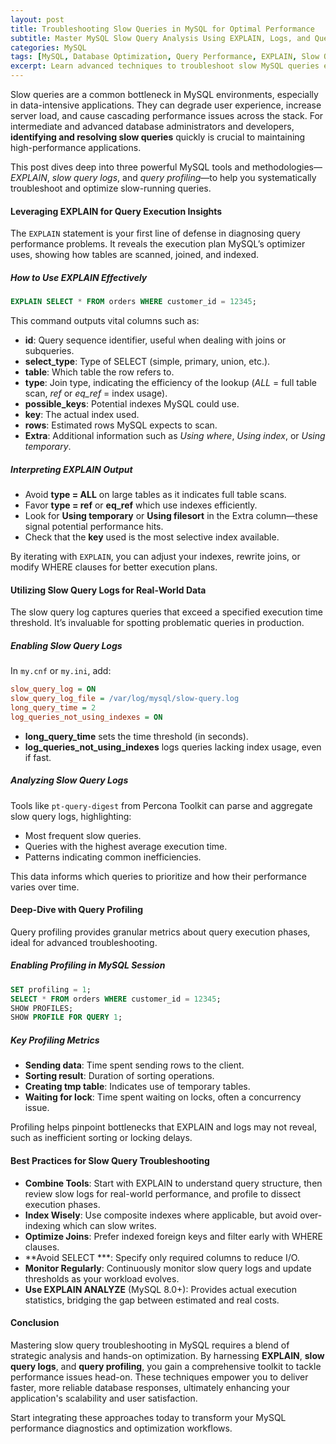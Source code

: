 ```yaml
---
layout: post  
title: Troubleshooting Slow Queries in MySQL for Optimal Performance  
subtitle: Master MySQL Slow Query Analysis Using EXPLAIN, Logs, and Query Profiling Techniques  
categories: MySQL  
tags: [MySQL, Database Optimization, Query Performance, EXPLAIN, Slow Query Log, Query Profiling, SQL Tuning]  
excerpt: Learn advanced techniques to troubleshoot slow MySQL queries efficiently using EXPLAIN, slow query logs, and query profiling for improved database performance.  
---
```

Slow queries are a common bottleneck in MySQL environments, especially in data-intensive applications. They can degrade user experience, increase server load, and cause cascading performance issues across the stack. For intermediate and advanced database administrators and developers, **identifying and resolving slow queries** quickly is crucial to maintaining high-performance applications.

This post dives deep into three powerful MySQL tools and methodologies—*EXPLAIN*, *slow query logs*, and *query profiling*—to help you systematically troubleshoot and optimize slow-running queries.

#### Leveraging EXPLAIN for Query Execution Insights

The `EXPLAIN` statement is your first line of defense in diagnosing query performance problems. It reveals the execution plan MySQL’s optimizer uses, showing how tables are scanned, joined, and indexed.

##### How to Use EXPLAIN Effectively

```sql
EXPLAIN SELECT * FROM orders WHERE customer_id = 12345;
```

This command outputs vital columns such as:

- **id**: Query sequence identifier, useful when dealing with joins or subqueries.
- **select_type**: Type of SELECT (simple, primary, union, etc.).
- **table**: Which table the row refers to.
- **type**: Join type, indicating the efficiency of the lookup (*ALL* = full table scan, *ref* or *eq_ref* = index usage).
- **possible_keys**: Potential indexes MySQL could use.
- **key**: The actual index used.
- **rows**: Estimated rows MySQL expects to scan.
- **Extra**: Additional information such as *Using where*, *Using index*, or *Using temporary*.

##### Interpreting EXPLAIN Output

- Avoid **type = ALL** on large tables as it indicates full table scans.
- Favor **type = ref** or **eq_ref** which use indexes efficiently.
- Look for **Using temporary** or **Using filesort** in the Extra column—these signal potential performance hits.
- Check that the **key** used is the most selective index available.

By iterating with `EXPLAIN`, you can adjust your indexes, rewrite joins, or modify WHERE clauses for better execution plans.

#### Utilizing Slow Query Logs for Real-World Data

The slow query log captures queries that exceed a specified execution time threshold. It’s invaluable for spotting problematic queries in production.

##### Enabling Slow Query Logs

In `my.cnf` or `my.ini`, add:

```ini
slow_query_log = ON  
slow_query_log_file = /var/log/mysql/slow-query.log  
long_query_time = 2  
log_queries_not_using_indexes = ON  
```

- **long_query_time** sets the time threshold (in seconds).
- **log_queries_not_using_indexes** logs queries lacking index usage, even if fast.

##### Analyzing Slow Query Logs

Tools like `pt-query-digest` from Percona Toolkit can parse and aggregate slow query logs, highlighting:

- Most frequent slow queries.
- Queries with the highest average execution time.
- Patterns indicating common inefficiencies.

This data informs which queries to prioritize and how their performance varies over time.

#### Deep-Dive with Query Profiling

Query profiling provides granular metrics about query execution phases, ideal for advanced troubleshooting.

##### Enabling Profiling in MySQL Session

```sql
SET profiling = 1;
SELECT * FROM orders WHERE customer_id = 12345;
SHOW PROFILES;
SHOW PROFILE FOR QUERY 1;
```

##### Key Profiling Metrics

- **Sending data**: Time spent sending rows to the client.
- **Sorting result**: Duration of sorting operations.
- **Creating tmp table**: Indicates use of temporary tables.
- **Waiting for lock**: Time spent waiting on locks, often a concurrency issue.

Profiling helps pinpoint bottlenecks that EXPLAIN and logs may not reveal, such as inefficient sorting or locking delays.

#### Best Practices for Slow Query Troubleshooting

- **Combine Tools**: Start with EXPLAIN to understand query structure, then review slow logs for real-world performance, and profile to dissect execution phases.
- **Index Wisely**: Use composite indexes where applicable, but avoid over-indexing which can slow writes.
- **Optimize Joins**: Prefer indexed foreign keys and filter early with WHERE clauses.
- **Avoid SELECT ***: Specify only required columns to reduce I/O.
- **Monitor Regularly**: Continuously monitor slow query logs and update thresholds as your workload evolves.
- **Use EXPLAIN ANALYZE** (MySQL 8.0+): Provides actual execution statistics, bridging the gap between estimated and real costs.

#### Conclusion

Mastering slow query troubleshooting in MySQL requires a blend of strategic analysis and hands-on optimization. By harnessing **EXPLAIN**, **slow query logs**, and **query profiling**, you gain a comprehensive toolkit to tackle performance issues head-on. These techniques empower you to deliver faster, more reliable database responses, ultimately enhancing your application's scalability and user satisfaction.

Start integrating these approaches today to transform your MySQL performance diagnostics and optimization workflows.
